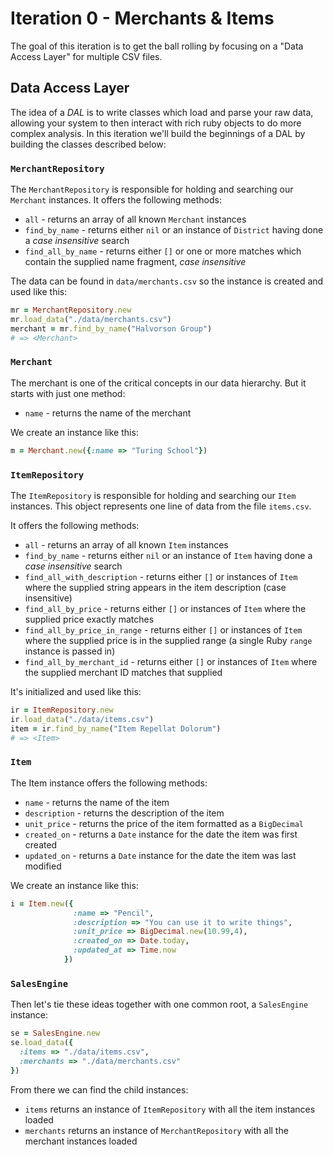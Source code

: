# Iteration 0 - Merchants & Items

The goal of this iteration is to get the ball rolling by focusing on a "Data Access Layer" for multiple CSV files.

## Data Access Layer

The idea of a *DAL* is to write classes which load and parse your raw data, allowing your system to then interact with rich ruby objects to do more complex analysis. In this iteration we'll build the beginnings of a DAL by building the classes described below:

### `MerchantRepository`

The `MerchantRepository` is responsible for holding and searching our `Merchant`
instances. It offers the following methods:

* `all` - returns an array of all known `Merchant` instances
* `find_by_name` - returns either `nil` or an instance of `District` having done a *case insensitive* search
* `find_all_by_name` - returns either `[]` or one or more matches which contain the supplied name fragment, *case insensitive*

The data can be found in `data/merchants.csv` so the instance is created and used like this:

```ruby
mr = MerchantRepository.new
mr.load_data("./data/merchants.csv")
merchant = mr.find_by_name("Halvorson Group")
# => <Merchant>
```

### `Merchant`

The merchant is one of the critical concepts in our data hierarchy. But it starts with just one method:

* `name` - returns the name of the merchant

We create an instance like this:

```ruby
m = Merchant.new({:name => "Turing School"})
```

### `ItemRepository`

The `ItemRepository` is responsible for holding and searching our `Item`
instances. This object represents one line of data from the file `items.csv`.

It offers the following methods:

* `all` - returns an array of all known `Item` instances
* `find_by_name` - returns either `nil` or an instance of `Item` having done a *case insensitive* search
* `find_all_with_description` - returns either `[]` or instances of `Item` where the supplied string appears in the item description (case insensitive)
* `find_all_by_price` - returns either `[]` or instances of `Item` where the supplied price exactly matches
* `find_all_by_price_in_range` - returns either `[]` or instances of `Item` where the supplied price is in the supplied range (a single Ruby `range` instance is passed in)
* `find_all_by_merchant_id` - returns either `[]` or instances of `Item` where the supplied merchant ID matches that supplied

It's initialized and used like this:

```ruby
ir = ItemRepository.new
ir.load_data("./data/items.csv")
item = ir.find_by_name("Item Repellat Dolorum")
# => <Item>
```

### `Item`

The Item instance offers the following methods:

* `name` - returns the name of the item
* `description` - returns the description of the item
* `unit_price` - returns the price of the item formatted as a `BigDecimal`
* `created_on` - returns a `Date` instance for the date the item was first created
* `updated_on` - returns a `Date` instance for the date the item was last modified

We create an instance like this:

```ruby
i = Item.new({
              :name => "Pencil",
              :description => "You can use it to write things",
              :unit_price => BigDecimal.new(10.99,4),
              :created_on => Date.today,
              :updated_at => Time.now
            })
```

### `SalesEngine`

Then let's tie these ideas together with one common root, a `SalesEngine` instance:

```ruby
se = SalesEngine.new
se.load_data({
  :items => "./data/items.csv",
  :merchants => "./data/merchants.csv"
})
```

From there we can find the child instances:

* `items` returns an instance of `ItemRepository` with all the item instances loaded
* `merchants` returns an instance of `MerchantRepository` with all the merchant instances loaded
